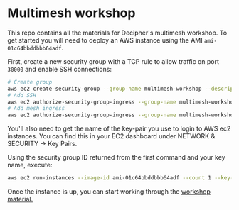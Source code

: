 # Multimesh workshop

This repo contains all the materials for Decipher's multimesh workshop. To get started you will need to deploy an AWS instance using the AMI `ami-01c64bbddbbb64adf`.

First, create a new security group with a TCP rule to allow traffic on port `30000` and enable SSH connections:

```sh
# Create group
aws ec2 create-security-group --group-name multimesh-workshop --description "Security group for Multimesh workshop"
# Add SSH
aws ec2 authorize-security-group-ingress --group-name multimesh-workshop --protocol tcp --port 22 --cidr 0.0.0.0/0
# Add mesh ingress
aws ec2 authorize-security-group-ingress --group-name multimesh-workshop --protocol tcp --port 30000 --cidr 0.0.0.0/0
```

You'll also need to get the name of the key-pair you use to login to AWS ec2 instances. You can find this in your EC2 dashboard under NETWORK & SECURITY -> Key Pairs.
 
Using the security group ID returned from the first command and your key name, execute:

```sh
aws ec2 run-instances --image-id ami-01c64bbddbbb64adf --count 1 --key-name <key-pair-name> --instance-type t2.large --security-group-ids <security-group-id>
```

Once the instance is up, you can start working through the [workshop material.](https://github.com/kaitmore/multimesh-workshop/blob/master/workshop.md)
